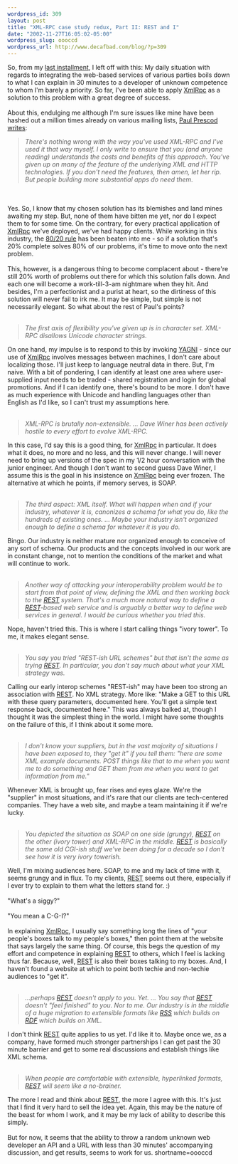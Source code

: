 ```yaml
--- 
wordpress_id: 309
layout: post
title: "XML-RPC case study redux, Part II: REST and I"
date: "2002-11-27T16:05:02-05:00"
wordpress_slug: oooccd
wordpress_url: http://www.decafbad.com/blog/?p=309
---
```

So, from my <a href="http://www.decafbad.com/news_archives/000333.phtml">last installment</a>, I left off with this:  My daily situation with regards to integrating the web-based services of various parties boils down to what I can explain in 30 minutes to a developer of unknown competence to whom I'm barely a priority.  So far, I've been able to apply <a href="http://www.decafbad.com/twiki/bin/view/Main/XmlRpc">XmlRpc</a> as a solution to this problem with a great degree of success.
<br /><br />
About this, endulging me although I'm sure issues like mine have been hashed out a million times already on various mailing lists, <a href="http://www.blogstream.com/pauls/1038403139">Paul Prescod writes</a>:<blockquote><i>There's nothing wrong with the way you've used XML-RPC and I've used it that way myself. I only write to ensure that you (and anyone reading) understands the costs and benefits of this approach. You've given up on many of the feature of the underlying XML and HTTP technologies. If you don't need the features, then amen, let her rip. But people building more substantial apps do need them.</i></blockquote>
<br /><br />
Yes.  So, I know that my chosen solution has its blemishes and land mines awaiting my step.  But, none of them have bitten me yet, nor do I expect them to for some time.  On the contrary, for every practical application of <a href="http://www.decafbad.com/twiki/bin/view/Main/XmlRpc">XmlRpc</a> we've deployed, we've had happy clients.  While working in this industry, the <a href="http://www.google.com/search?q=80/20%20rule">80/20 rule</a> has been beaten into me - so if a solution that's 20% complete solves 80% of our problems, it's time to move onto the next problem.
<br /><br />
This, however, is a dangerous thing to become complacent about - there're still 20% worth of problems out there for which this solution falls down.  And each one will become a work-till-3-am nightmare when they hit.  And besides, I'm a perfectionist and a purist at heart, so the dirtiness of this solution will never fail to irk me.  It may be simple, but simple is not necessarily elegant.  So what about the rest of Paul's points?
<br /><br />
<blockquote><i>The first axis of flexibility you've given up is in character set. XML-RPC disallows Unicode character strings.</i></blockquote>On one hand, my impulse is to respond to this by invoking <a href="http://www.acronymfinder.com/af-query.asp?String=exact&amp;Acronym=YAGNI">YAGNI</a> - since our use of <a href="http://www.decafbad.com/twiki/bin/view/Main/XmlRpc">XmlRpc</a> involves messages between machines, I don't care about localizing those.  I'll just keep to language neutral data in there.  But, I'm naive.  With a bit of pondering, I can identify at least one area where user-supplied input needs to be traded - shared registration and login for global promotions.  And if I can identify one, there's bound to be more.  I don't have as much experience with Unicode and handling languages other than English as I'd like, so I can't trust my assumptions here.
<br /><br />
<blockquote><i>XML-RPC is brutally non-extensible. ... Dave Winer has been actively hostile to every effort to evolve XML-RPC.</i></blockquote>In this case, I'd say this is a good thing, for <a href="http://www.decafbad.com/twiki/bin/view/Main/XmlRpc">XmlRpc</a> in particular.  It does what it does, no more and no less, and this will never change.  I will never need to bring up versions of the spec in my 1/2 hour conversation with the junior engineer.  And though I don't want to second guess Dave Winer, I assume this is the goal in his insistence on <a href="http://www.decafbad.com/twiki/bin/view/Main/XmlRpc">XmlRpc</a> being ever frozen.  The alternative at which he points, if memory serves, is SOAP.
<br /><br />
<blockquote><i>The third aspect: XML itself. What will happen when and if your industry, whatever it is, canonizes a schema for what you do, like the hundreds of existing ones. ... Maybe your industry isn't organized enough to define a schema for whatever it is you do.</i></blockquote>Bingo.  Our industry is neither mature nor organized enough to conceive of any sort of schema.  Our products and the concepts involved in our work are in constant change, not to mention the conditions of the market and what will continue to work.
<br /><br />
<blockquote><i>Another way of attacking your interoperability problem would be to start from that point of view, defining the XML and then working back to the <a href="http://www.decafbad.com/twiki/bin/view/Main/REST">REST</a> system. That's a much more natural way to define a <a href="http://www.decafbad.com/twiki/bin/view/Main/REST">REST</a>-based web service and is arguably a better way to define web services in general. I would be curious whether you tried this.</i></blockquote>Nope, haven't tried this.  This is where I start calling things "ivory tower".  To me, it makes elegant sense.  
<br /><br />
<blockquote><i>You say you tried "REST-ish URL schemes" but that isn't the same as trying <a href="http://www.decafbad.com/twiki/bin/view/Main/REST">REST</a>. In particular, you don't say much about what your XML strategy was.</i></blockquote>Calling our early interop schemes "REST-ish" may have been too strong an association with <a href="http://www.decafbad.com/twiki/bin/view/Main/REST">REST</a>.  No XML strategy.  More like: "Make a GET to this URL with these query parameters, documented here.  You'll get a simple text response back, documented here."  This was always balked at, though I thought it was the simplest thing in the world.  I might have some thoughts on the failure of this, if I think about it some more.
<br /><br />
<blockquote><i>I don't know your suppliers, but in the vast majority of situations I have been exposed to, they "get it" if you tell them: "here are some XML example documents. POST things like that to me when you want me to do something and GET them from me when you want to get information from me."</i></blockquote>Whenever XML is brought up, fear rises and eyes glaze.  We're the "supplier" in most situations, and it's rare that our clients are tech-centered companies.  They have a web site, and maybe a team maintaining it if we're lucky.  
<br /><br />
<blockquote><i>You depicted the situation as SOAP on one side (grungy), <a href="http://www.decafbad.com/twiki/bin/view/Main/REST">REST</a> on the other (ivory tower) and XML-RPC in the middle. <a href="http://www.decafbad.com/twiki/bin/view/Main/REST">REST</a> is basically the same old CGI-ish stuff we've been doing for a decade so I don't see how it is very ivory towerish.</blockquote></i>Well, I'm mixing audiences here.  SOAP, to me and my lack of time with it, seems grungy and in flux.  To my clients, <a href="http://www.decafbad.com/twiki/bin/view/Main/REST">REST</a> seems out there, especially if I ever try to explain to them what the letters stand for.  :)
<br /><br />
"What's a siggy?"  
<br /><br />
"You mean a C-G-I?"
<br /><br />
In explaining <a href="http://www.decafbad.com/twiki/bin/view/Main/XmlRpc">XmlRpc</a>, I usually say something long the lines of "your people's boxes talk to my people's boxes," then point them at the website that says largely the same thing.  Of course, this begs the question of my effort and competence in explaining <a href="http://www.decafbad.com/twiki/bin/view/Main/REST">REST</a> to others, which I feel is lacking thus far.  Because, well, <a href="http://www.decafbad.com/twiki/bin/view/Main/REST">REST</a> is also their boxes talking to my boxes.  And, I haven't found a website at which to point both techie and non-techie audiences to "get it".
<br /><br />
<blockquote><i>...perhaps <a href="http://www.decafbad.com/twiki/bin/view/Main/REST">REST</a> doesn't apply to you. Yet. ... You say that <a href="http://www.decafbad.com/twiki/bin/view/Main/REST">REST</a> doesn't "feel finished" to you. Nor to me. Our industry is in the middle of a huge migration to extensible formats like <a href="http://www.decafbad.com/twiki/bin/view/Main/RSS">RSS</a> which builds on <a href="http://www.decafbad.com/twiki/bin/view/Main/RDF">RDF</a> which builds on XML.</i></blockquote>I don't think <a href="http://www.decafbad.com/twiki/bin/view/Main/REST">REST</a> quite applies to us yet.  I'd like it to.  Maybe once we, as a company, have formed much stronger partnerships I can get past the 30 minute barrier and get to some real discussions and establish things like XML schema.
<br /><br />
<blockquote><i>When people are comfortable with extensible, hyperlinked formats, <a href="http://www.decafbad.com/twiki/bin/view/Main/REST">REST</a> will seem like a no-brainer.</i></blockquote>The more I read and think about <a href="http://www.decafbad.com/twiki/bin/view/Main/REST">REST</a>, the more I agree with this.  It's just that I find it very hard to sell the idea yet.  Again, this may be the nature of the beast for whom I work, and it may be my lack of ability to describe this simply.  
<br /><br />
But for now, it seems that the ability to throw a random unknown web developer an API and a URL with less than 30 minutes' accompanying discussion, and get results, seems to work for us.
<!--more-->
shortname=oooccd
